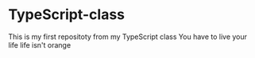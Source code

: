 # TypeScript-class
This is my first repositoty from my TypeScript class 
You have to live your life
life isn't orange
